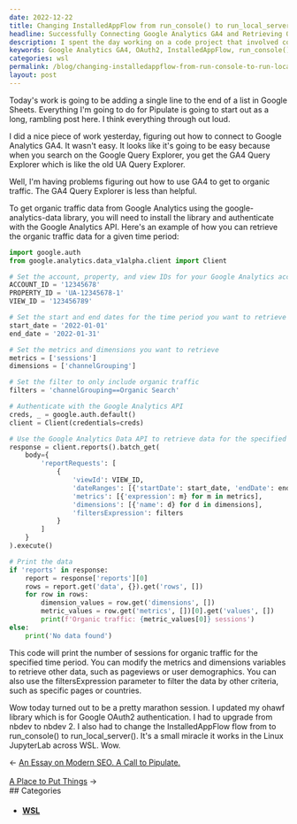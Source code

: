 ```yaml
---
date: 2022-12-22
title: Changing InstalledAppFlow from run_console() to run_local_server()
headline: Successfully Connecting Google Analytics GA4 and Retrieving Organic Traffic Data in Linux JupyterLab Across WSL
description: I spent the day working on a code project that involved connecting to Google Analytics GA4, updating my library ohawf for OAuth2 authentication and changing the InstalledAppFlow flow. After a long session, I'm proud to say I got it to work in Linux JupyterLab across WSL. Read my blog post to find out more about my journey and how I achieved success.
keywords: Google Analytics GA4, OAuth2, InstalledAppFlow, run_console(), run_local_server(), Linux JupyterLab, WSL, Organic Traffic
categories: wsl
permalink: /blog/changing-installedappflow-from-run-console-to-run-local-server/
layout: post
---
```



Today's work is going to be adding a single line to the end of a list in Google
Sheets. Everything I'm going to do for Pipulate is going to start out as a
long, rambling post here. I think everything through out loud.

I did a nice piece of work yesterday, figuring out how to connect to Google
Analytics GA4. It wasn't easy. It looks like it's going to be easy because when
you search on the Google Query Explorer, you get the GA4 Query Explorer which
is like the old UA Query Explorer.

Well, I'm having problems figuring out how to use GA4 to get to organic
traffic. The GA4 Query Explorer is less than helpful.

To get organic traffic data from Google Analytics using the
google-analytics-data library, you will need to install the library and
authenticate with the Google Analytics API. Here's an example of how you can
retrieve the organic traffic data for a given time period:

```python
import google.auth
from google.analytics.data_v1alpha.client import Client

# Set the account, property, and view IDs for your Google Analytics account
ACCOUNT_ID = '12345678'
PROPERTY_ID = 'UA-12345678-1'
VIEW_ID = '123456789'

# Set the start and end dates for the time period you want to retrieve data for
start_date = '2022-01-01'
end_date = '2022-01-31'

# Set the metrics and dimensions you want to retrieve
metrics = ['sessions']
dimensions = ['channelGrouping']

# Set the filter to only include organic traffic
filters = 'channelGrouping==Organic Search'

# Authenticate with the Google Analytics API
creds, _ = google.auth.default()
client = Client(credentials=creds)

# Use the Google Analytics Data API to retrieve data for the specified time period
response = client.reports().batch_get(
    body={
        'reportRequests': [
            {
                'viewId': VIEW_ID,
                'dateRanges': [{'startDate': start_date, 'endDate': end_date}],
                'metrics': [{'expression': m} for m in metrics],
                'dimensions': [{'name': d} for d in dimensions],
                'filtersExpression': filters
            }
        ]
    }
).execute()

# Print the data
if 'reports' in response:
    report = response['reports'][0]
    rows = report.get('data', {}).get('rows', [])
    for row in rows:
        dimension_values = row.get('dimensions', [])
        metric_values = row.get('metrics', [])[0].get('values', [])
        print(f'Organic traffic: {metric_values[0]} sessions')
else:
    print('No data found')
```

This code will print the number of sessions for organic traffic for the
specified time period. You can modify the metrics and dimensions variables to
retrieve other data, such as pageviews or user demographics. You can also use
the filtersExpression parameter to filter the data by other criteria, such as
specific pages or countries.

Wow today turned out to be a pretty marathon session. I updated my ohawf
library which is for Google OAuth2 authentication. I had to upgrade from nbdev
to nbdev 2. I also had to change the InstalledAppFlow flow from to
run_console() to run_local_server(). It's a small miracle it works in the Linux
JupyterLab across WSL. Wow.


<div class="arrow-links"><div class="post-nav-prev"><span class="arrow">&larr;&nbsp;</span><a href="/blog/an-essay-on-modern-seo-a-call-to-pipulate/">An Essay on Modern SEO. A Call to Pipulate.</a></div> &nbsp; <div class="post-nav-next"><a href="/blog/a-place-to-put-things/">A Place to Put Things</a><span class="arrow">&nbsp;&rarr;</span></div></div>
## Categories

<ul>
<li><h4><a href='/wsl/'>WSL</a></h4></li></ul>